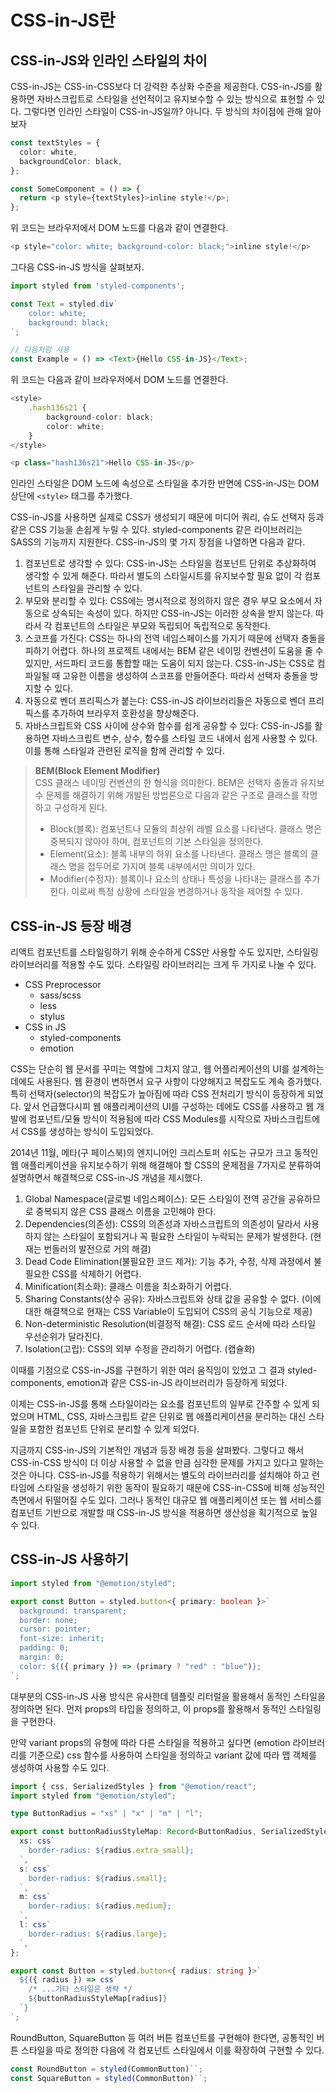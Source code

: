 # CSS-in-JS란

## CSS-in-JS와 인라인 스타일의 차이

CSS-in-JS는 CSS-in-CSS보다 더 강력한 추상화 수준을 제공한다. CSS-in-JS를 활용하면 자바스크립트로 스타일을 선언적이고 유지보수할 수 있는 방식으로 표현할 수 있다. 그렇다면 인라인 스타일이 CSS-in-JS일까? 아니다. 두 방식의 차이점에 관해 알아보자

```typescript
const textStyles = {
  color: white,
  backgroundColor: black,
};

const SomeComponent = () => {
  return <p style={textStyles}>inline style!</p>;
};
```

위 코드는 브라우저에서 DOM 노드를 다음과 같이 연결한다.

```typescript
<p style="color: white; background-color: black;">inline style!</p>
```

그다음 CSS-in-JS 방식을 살펴보자.

```typescript
import styled from 'styled-components';

const Text = styled.div`
    color: white;
    background: black;
`;

// 다음처럼 사용
const Example = () => <Text>{Hello CSS-in-JS}</Text>;
```

위 코드는 다음과 같이 브라우저에서 DOM 노드를 연결한다.

```typescript
<style>
    .hash136s21 {
        background-color: black;
        color: white;
    }
</style>

<p class="hash136s21">Hello CSS-in-JS</p>
```

인라인 스타일은 DOM 노드에 속성으로 스타일을 추가한 반면에 CSS-in-JS는 DOM 상단에 `<style>` 태그를 추가했다.

CSS-in-JS를 사용하면 실제로 CSS가 생성되기 때문에 미디어 쿼리, 슈도 선택자 등과 같은 CSS 기능을 손쉽게 누릴 수 있다. styled-components 같은 라이브러리는 SASS의 기능까지 지원한다. CSS-in-JS의 몇 가지 장점을 나열하면 다음과 같다.

1. 컴포넌트로 생각할 수 있다: CSS-in-JS는 스타일을 컴포넌트 단위로 추상화하여 생각할 수 있게 해준다. 따라서 별도의 스타일시트를 유지보수할 필요 없이 각 컴포넌트의 스타일을 관리할 수 있다.
2. 부모와 분리할 수 있다: CSS에는 명시적으로 정의하지 않은 경우 부모 요소에서 자동으로 상속되는 속성이 있다. 하지만 CSS-in-JS는 이러한 상속을 받지 않는다. 따라서 각 컴포넌트의 스타일은 부모와 독립되어 독립적으로 동작한다.
3. 스코프를 가진다: CSS는 하나의 전역 네임스페이스를 가지기 때문에 선택자 충돌을 피하기 어렵다. 하나의 프로젝트 내에서는 BEM 같은 네이밍 컨벤션이 도움을 줄 수 있지만, 서드파티 코드를 통합할 때는 도움이 되지 않는다. CSS-in-JS는 CSS로 컴파일될 때 고유한 이름을 생성하여 스코프를 만들어준다. 따라서 선택자 충돌을 방지할 수 있다.
4. 자동으로 벤더 프리픽스가 붙는다: CSS-in-JS 라이브러리들은 자동으로 벤더 프리픽스를 추가하여 브라우저 호환성을 향상해준다.
5. 자바스크립트와 CSS 사이에 상수와 함수를 쉽게 공유할 수 있다: CSS-in-JS를 활용하면 자바스크립트 변수, 상수, 함수를 스타일 코드 내에서 쉽게 사용할 수 있다. 이를 통해 스타일과 관련된 로직을 함께 관리할 수 있다.

> **BEM(Block Element Modifier)** <br />
> CSS 클래스 네이밍 컨벤션의 한 형식을 의미한다. BEM은 선택자 충돌과 유지보수 문제를 해결하기 위해 개발된 방법론으로 다음과 같은 구조로 클래스를 작명하고 구성하게 된다.
>
> - Block(블록): 컴포넌트나 모듈의 최상위 레벨 요소를 나타낸다. 클래스 명은 중복되지 않아야 하며, 컴포넌트의 기본 스타일을 정의한다.
> - Element(요소): 블록 내부의 하위 요소를 나타낸다. 클래스 명은 블록의 클래스 명을 접두어로 가지며 블록 내부에서만 의미가 있다.
> - Modifier(수정자): 블록이나 요소의 상태나 특성을 나타내는 클래스를 추가한다. 이로써 특정 상황에 스타일을 변경하거나 동작을 제어할 수 있다.

## CSS-in-JS 등장 배경

리액트 컴포넌트를 스타일링하기 위해 순수하게 CSS만 사용할 수도 있지만, 스타일링 라이브러리를 적용할 수도 있다. 스타일링 라이브러리는 크게 두 가지로 나눌 수 있다.

- CSS Preprocessor
  - sass/scss
  - less
  - stylus
- CSS in JS
  - styled-components
  - emotion

CSS는 단순히 웹 문서를 꾸미는 역할에 그치지 않고, 웹 어플리케이션의 UI를 설계하는 데에도 사용된다. 웹 환경이 변하면서 요구 사항이 다양해지고 복잡도도 계속 증가했다. 특히 선택자(selector)의 복잡도가 높아짐에 따라 CSS 전처리기 방식이 등장하게 되었다. 앞서 언급했다시피 웹 애플리케이션의 UI를 구성하는 데에도 CSS를 사용하고 웹 개발에 컴포넌트/모듈 방식이 적용됨에 따라 CSS Modules를 시작으로 자바스크립트에서 CSS를 생성하는 방식이 도입되었다.

2014년 11월, 메타(구 페이스북)의 엔지니어인 크리스토퍼 쉬도는 규모가 크고 동적인 웹 애플리케이션을 유지보수하기 위해 해결해야 할 CSS의 문제점을 7가지로 분류하여 설명하면서 해결책으로 CSS-in-JS 개념을 제시했다.

1. Global Namespace(글로벌 네임스페이스): 모든 스타일이 전역 공간을 공유하므로 중복되지 않은 CSS 클래스 이름을 고민해야 한다.
2. Dependencies(의존성): CSS의 의존성과 자바스크립트의 의존성이 달라서 사용하지 않는 스타일이 포함되거나 꼭 필요한 스타일이 누락되는 문제가 발생한다. (현재는 번들러의 발전으로 거의 해결)
3. Dead Code Elimination(불필요한 코드 제거): 기능 추가, 수정, 삭제 과정에서 불필요한 CSS를 삭제하기 어렵다.
4. Minification(최소화): 클래스 이름을 최소화하기 어렵다.
5. Sharing Constants(상수 공유): 자바스크립트와 상태 값을 공유할 수 없다. (이에 대한 해결책으로 현재는 CSS Variable이 도입되어 CSS의 공식 기능으로 제공)
6. Non-deterministic Resolution(비결정적 해결): CSS 로드 순서에 따라 스타일 우선순위가 달라진다.
7. Isolation(고립): CSS의 외부 수정을 관리하기 어렵다. (캡슐화)

이때를 기점으로 CSS-in-JS를 구현하기 위한 여러 움직임이 있었고 그 결과 styled-components, emotion과 같은 CSS-in-JS 라이브러리가 등장하게 되었다.

이제는 CSS-in-JS를 통해 스타일이라는 요소를 컴포넌트의 일부로 간주할 수 있게 되었으며 HTML, CSS, 자바스크립트 같은 단위로 웹 애플리케이션을 분리하는 대신 스타일을 포함한 컴포넌트 단위로 분리할 수 있게 되었다.

지금까지 CSS-in-JS의 기본적인 개념과 등장 배경 등을 살펴봤다. 그렇다고 해서 CSS-in-CSS 방식이 더 이상 사용할 수 없을 만큼 심각한 문제를 가지고 있다고 말하는 것은 아니다. CSS-in-JS를 적용하기 위해서는 별도의 라이브러리를 설치해야 하고 런타임에 스타일을 생성하기 위한 동작이 필요하기 때문에 CSS-in-CSS에 비해 성능적인 측면에서 뒤떨어질 수도 있다. 그러나 동적인 대규모 웹 애플리케이션 또는 웹 서비스를 컴포넌트 기반으로 개발할 때 CSS-in-JS 방식을 적용하면 생산성을 획기적으로 높일 수 있다.

## CSS-in-JS 사용하기

```typescript
import styled from "@emotion/styled";

export const Button = styled.button<{ primary: boolean }>`
  background: transparent;
  border: none;
  cursor: pointer;
  font-size: inherit;
  padding: 0;
  margin: 0;
  color: ${({ primary }) => (primary ? "red" : "blue")};
`;
```

대부분의 CSS-in-JS 사용 방식은 유사한데 템플릿 리터럴을 활용해서 동적인 스타일을 정의하면 된다. 먼저 props의 타입을 정의하고, 이 props를 활용해서 동적인 스타일링을 구현한다.

만약 variant props의 유형에 따라 다른 스타일을 적용하고 싶다면 (emotion 라이브러리를 기준으로) css 함수를 사용하여 스타일을 정의하고 variant 값에 따라 맵 객체를 생성하여 사용할 수도 있다.

```typescript
import { css, SerializedStyles } from "@emotion/react";
import styled from "@emotion/styled";

type ButtonRadius = "xs" | "x" | "m" | "l";

export const buttonRadiusStyleMap: Record<ButtonRadius, SerializedStyles> = {
  xs: css`
    border-radius: ${radius.extra_small};
  `,
  s: css`
    border-radius: ${radius.small};
  `,
  m: css`
    border-radius: ${radius.medium};
  `,
  l: css`
    border-radius: ${radius.large};
  `,
};

export const Button = styled.button<{ radius: string }>`
  ${({ radius }) => css`
    /* ...기타 스타일은 생략 */
    ${buttonRadiusStyleMap[radius]}
  `}
`;
```

RoundButton, SquareButton 등 여러 버튼 컴포넌트를 구현해야 한다면, 공통적인 버튼 스타일을 따로 정의한 다음에 각 컴포넌트 스타일에서 이를 확장하여 구현할 수 있다.

```typescript
const RoundButton = styled(CommonButton)``;
const SquareButton = styled(CommonButton)``;
```
